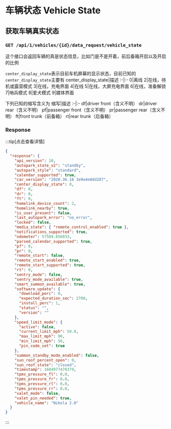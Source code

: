 # 车辆状态 Vehicle State
## 获取车辆真实状态
### `GET /api/1/vehicles/{id}/data_request/vehicle_state`
这个接口会返回车辆的真是状态信息，比如门是不是开着，前后备箱开启以及开启的比例

`center_display_state`表示目前车机屏幕的显示状态，目前已知的`center_display_state`主要有
center_display_state|描述
:-|:-
0|离线
2|在线，待机或露营模式
3|在线，充电界面
4|在线
5|在线，大屏充电界面
6|在线，准备解锁
7|哨兵模式
8|爱犬模式
9|媒体界面

下列已知的缩写含义为
缩写|描述
:-|:-
df|driver front（含义不明）
dr|driver rear（含义不明）
pf|passenger front（含义不明）
pr|passenger rear（含义不明）
ft|front trunk（前备箱）
rt|rear trunk（后备箱）

### Response
:::tip[点击查看详情]
```json
{
  "response": {
    "api_version": 10,
    "autopark_state_v2": "standby",
    "autopark_style": "standard",
    "calendar_supported": true,
    "car_version": "2020.36.16 3e9e4e8dd287",
    "center_display_state": 0,
    "df": 0,
    "dr": 0,
    "ft": 0,
    "homelink_device_count": 2,
    "homelink_nearby": true,
    "is_user_present": false,
    "last_autopark_error": "no_error",
    "locked": false,
    "media_state": { "remote_control_enabled": true },
    "notifications_supported": true,
    "odometer": 57509.856033,
    "parsed_calendar_supported": true,
    "pf": 0,
    "pr": 0,
    "remote_start": false,
    "remote_start_enabled": true,
    "remote_start_supported": true,
    "rt": 0,
    "sentry_mode": false,
    "sentry_mode_available": true,
    "smart_summon_available": true,
    "software_update": {
      "download_perc": 0,
      "expected_duration_sec": 2700,
      "install_perc": 1,
      "status": "",
      "version": ""
    },
    "speed_limit_mode": {
      "active": false,
      "current_limit_mph": 50.0,
      "max_limit_mph": 90,
      "min_limit_mph": 50,
      "pin_code_set": true
    },
    "summon_standby_mode_enabled": false,
    "sun_roof_percent_open": 0,
    "sun_roof_state": "closed",
    "timestamp": 1604977470379,
    "tpms_pressure_fl": 0.0,
    "tpms_pressure_fr": 0.0,
    "tpms_pressure_rl": 0.0,
    "tpms_pressure_rr": 0.0,
    "valet_mode": false,
    "valet_pin_needed": true,
    "vehicle_name": "Nikola 2.0"
  }
}
```
:::